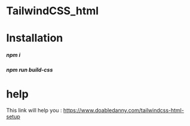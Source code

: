 # TailwindCSS_html

# Installation
##### npm i
##### npm run build-css

# help
This link will help you :
https://www.doabledanny.com/tailwindcss-html-setup
